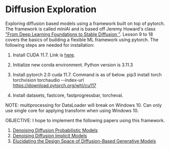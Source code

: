 # Diffusion Exploration
Exploring diffusion based models using a framework built on top of pytorch. The framework is called miniAI and is based off Jeremy Howard's class ["From Deep Learning Foundations to Stable Diffusion
"](https://course.fast.ai/Lessons/part2.html). Lesson 9 to 18 covers the basics of building a flexible ML framework using pytorch. The following steps are needed for installation:

1. Install CUDA 11.7. Link is [here](https://developer.nvidia.com/cuda-11-7-0-download-archive?target_os=Windows&target_arch=x86_64&target_version=11&target_type=exe_local).

2.  Initialize new conda environment. Python version is 3.11.3

3. Install pytorch 2.0 cuda 11.7. Command is as of below.
pip3 install torch torchvision torchaudio --index-url https://download.pytorch.org/whl/cu117

4. Install datasets, fastcore, fastprogressbar, torcheval.

NOTE: multiprocessing for DataLoader will break on Windows 10. Can only use single core for applying transform when using Windows 10.

OBJECTIVE: I hope to implement the following papers using this framework.

1. [Denoising Diffusion Probabilistic Models](https://arxiv.org/pdf/2006.11239.pdf)
2. [Denoising Diffusion Implicit Models](https://arxiv.org/abs/2010.02502)
3. [Elucidating the Design Space of Diffusion-Based Generative Models
](https://arxiv.org/abs/2206.00364) 
